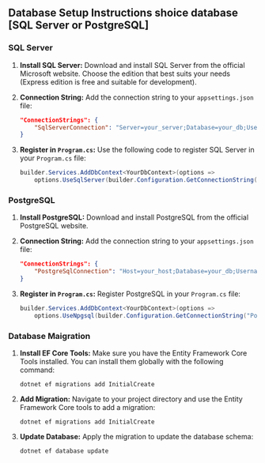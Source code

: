 ## Database Setup Instructions shoice database [SQL Server or PostgreSQL]

### SQL Server

1. **Install SQL Server:** Download and install SQL Server from the official Microsoft website. Choose the edition that best suits your needs (Express edition is free and suitable for development).

2. **Connection String:** Add the connection string to your `appsettings.json` file:

    ```json
    "ConnectionStrings": {
        "SqlServerConnection": "Server=your_server;Database=your_db;User Id=your_user;Password=your_password;"
    }
    ```

3. **Register in `Program.cs`:** Use the following code to register SQL Server in your `Program.cs` file:

    ```csharp
    builder.Services.AddDbContext<YourDbContext>(options =>
        options.UseSqlServer(builder.Configuration.GetConnectionString("SqlServerConnection")));
    ```

### PostgreSQL

1. **Install PostgreSQL:** Download and install PostgreSQL from the official PostgreSQL website.

2. **Connection String:** Add the connection string to your `appsettings.json` file:

    ```json
    "ConnectionStrings": {
        "PostgreSqlConnection": "Host=your_host;Database=your_db;Username=your_user;Password=your_password;"
    }
    ```

3. **Register in `Program.cs`:** Register PostgreSQL in your `Program.cs` file:

    ```csharp
    builder.Services.AddDbContext<YourDbContext>(options =>
        options.UseNpgsql(builder.Configuration.GetConnectionString("PostgreSqlConnection")));
    ```

### Database Maigration

1. **Install EF Core Tools:** Make sure you have the Entity Framework Core Tools installed. You can install them globally with the following command:

    ```
    dotnet ef migrations add InitialCreate
    ```

2. **Add Migration:** Navigate to your project directory and use the Entity Framework Core tools to add a migration:

    ```
    dotnet ef migrations add InitialCreate
    ```

3. **Update Database:** Apply the migration to update the database schema:

    ```
    dotnet ef database update
